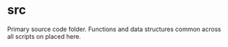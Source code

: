# src

Primary source code folder. 
Functions and data structures common across all scripts on placed here.